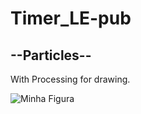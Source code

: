 # Timer_LE-pub


<h2>--Particles--</h2>
<p>With Processing for drawing.</p>
<img src="https://github.com/laulaiu/Timer_LE-pub/blob/4d37a88fe1b07e234faa21aa61ad7491990e62b3/Imagem%20do%20WhatsApp%20de%202024-02-12%20%C3%A0(s)%2015.58.19_a377b87e.jpg" alt="Minha Figura">
